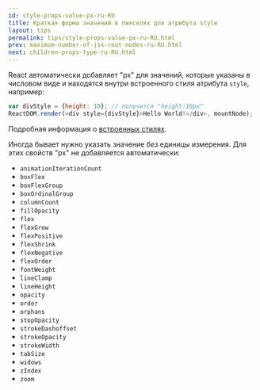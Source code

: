 ```yaml
---
id: style-props-value-px-ru-RU
title: Краткая форма значений в пикселях для атрибута style
layout: tips
permalink: tips/style-props-value-px-ru-RU.html
prev: maximum-number-of-jsx-root-nodes-ru-RU.html
next: children-props-type-ru-RU.html
---
```


React автоматически добавляет "px" для значений, которые указаны в числовом виде и находятся внутри встроенного стиля атрибута `style`, например:

```js
var divStyle = {height: 10}; // получится "height:10px"
ReactDOM.render(<div style={divStyle}>Hello World!</div>, mountNode);
```

Подробная информация о [встроенных стилях](/react/tips/inline-styles-ru-RU.html).

Иногда бывает нужно указать значение *без* единицы измерения. Для этих свойств "px" не добавляется автоматически:

- `animationIterationCount`
- `boxFlex`
- `boxFlexGroup`
- `boxOrdinalGroup`
- `columnCount`
- `fillOpacity`
- `flex`
- `flexGrow`
- `flexPositive`
- `flexShrink`
- `flexNegative`
- `flexOrder`
- `fontWeight`
- `lineClamp`
- `lineHeight`
- `opacity`
- `order`
- `orphans`
- `stopOpacity`
- `strokeDashoffset`
- `strokeOpacity`
- `strokeWidth`
- `tabSize`
- `widows`
- `zIndex`
- `zoom`
